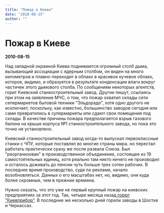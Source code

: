 ```yaml
---
title: "Пожар в Киеве"
date: "2010-08-15"
author: ""
---
```


# Пожар в Киеве

**2010-08-15** 

Над западной окраиной Киева поднимается огромный столб дыма, вызывающий ассоциации с ядерным столбом, он виден на много километров и плавно переходит в облако в красивое кучевое облако, которое, видимо, и образуется в результате конденсации влаги вокруг частичек этого дымового столба. По сообщениям некоторых агентств, горит Киевский станкостроительный завод. Другие пишут, ссылаясь при этом на заявление МЧС, о том, что пожар охватил склады сети ceпермаркетов бытовой техники "Эльдорадо", хотя одно другого не исключает, поскольку, как известно, большинство заводов сегодня или сами превратились в супермаркеты или сдают свои помещения под склады. В качестве причины пожара предполагается взрыв газового балона на крыше корпуса №1 станкостроительного завода, но пока это точно не установлено.

Киевский станкостроительный завод когда-то выпускал первоклассные станки с ЧПУ, которые поставлял во многие страны мира. но перестал работать практически сразу же после развала Союза. Был "реорганизован" в производственное объединение, состоящее из 19 самостоятельных единиц, хотя реально там никто ничего не производил и осталось доживать до пенсии чуть больше трех сотен рабочих. В последнее время производство, судя по рекламе, начало возобновляться. Данных о его масштабах нет, но, видимо, они куда более скромные, чем в прежние времена.

Нужно сказать, что это уже не первый крупный пожар на киевских предприятиях за этот год. Так, четыре месяца назад[ горел "Киевприбор"](https://propaganda-journal.net/2201.html). В последние же несколько дней горели заводы в Шостке и Черкассах.